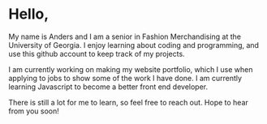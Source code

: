# Hello,

My name is Anders and I am a senior in Fashion Merchandising at the University of Georgia. I enjoy learning about coding and programming,
and use this github account to keep track of my projects.

I am currently working on making my website portfolio, which I use when applying to jobs to show some of the work I have done.
I am currently learning Javascript to become a better front end developer.

There is still a lot for me to learn, so feel free to reach out.
Hope to hear from you soon!
